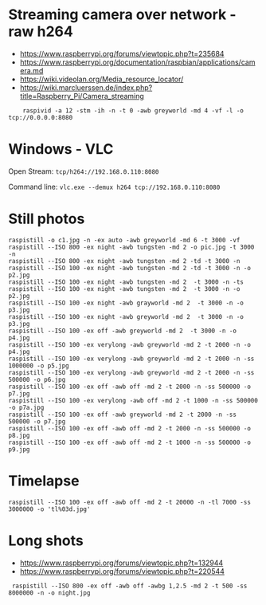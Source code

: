 
# Streaming camera over network - raw h264

* https://www.raspberrypi.org/forums/viewtopic.php?t=235684
* https://www.raspberrypi.org/documentation/raspbian/applications/camera.md
* https://wiki.videolan.org/Media_resource_locator/
* https://wiki.marcluerssen.de/index.php?title=Raspberry_Pi/Camera_streaming

```
    raspivid -a 12 -stm -ih -n -t 0 -awb greyworld -md 4 -vf -l -o tcp://0.0.0.0:8080
```

# Windows - VLC

Open Stream: `tcp/h264://192.168.0.110:8080`

Command line: `vlc.exe --demux h264 tcp://192.168.0.110:8080`

# Still photos

    raspistill -o c1.jpg -n -ex auto -awb greyworld -md 6 -t 3000 -vf
    raspistill --ISO 800 -ex night -awb tungsten -md 2 -o pic.jpg -t 3000 -n
    raspistill --ISO 800 -ex night -awb tungsten -md 2 -td -t 3000 -n
    raspistill --ISO 100 -ex night -awb tungsten -md 2 -td -t 3000 -n -o p2.jpg
    raspistill --ISO 100 -ex night -awb tungsten -md 2  -t 3000 -n -ts
    raspistill --ISO 100 -ex night -awb tungsten -md 2  -t 3000 -n -o p2.jpg
    raspistill --ISO 100 -ex night -awb grayworld -md 2  -t 3000 -n -o p3.jpg
    raspistill --ISO 100 -ex night -awb greyworld -md 2  -t 3000 -n -o p3.jpg
    raspistill --ISO 100 -ex off -awb greyworld -md 2  -t 3000 -n -o p4.jpg
    raspistill --ISO 100 -ex verylong -awb greyworld -md 2 -t 2000 -n -o p4.jpg
    raspistill --ISO 100 -ex verylong -awb greyworld -md 2 -t 2000 -n -ss 1000000 -o p5.jpg
    raspistill --ISO 100 -ex verylong -awb greyworld -md 2 -t 2000 -n -ss 500000 -o p6.jpg
    raspistill --ISO 100 -ex off -awb off -md 2 -t 2000 -n -ss 500000 -o p7.jpg
    raspistill --ISO 100 -ex verylong -awb off -md 2 -t 1000 -n -ss 500000 -o p7a.jpg
    raspistill --ISO 100 -ex off -awb greyworld -md 2 -t 2000 -n -ss 500000 -o p7.jpg
    raspistill --ISO 100 -ex off -awb off -md 2 -t 2000 -n -ss 500000 -o p8.jpg
    raspistill --ISO 100 -ex off -awb off -md 2 -t 1000 -n -ss 500000 -o p9.jpg

# Timelapse

```
raspistill --ISO 100 -ex off -awb off -md 2 -t 20000 -n -tl 7000 -ss 3000000 -o 'tl%03d.jpg'
```

# Long shots

 * https://www.raspberrypi.org/forums/viewtopic.php?t=132944
 * https://www.raspberrypi.org/forums/viewtopic.php?t=220544

```
 raspistill --ISO 800 -ex off -awb off -awbg 1,2.5 -md 2 -t 500 -ss 8000000 -n -o night.jpg
```
